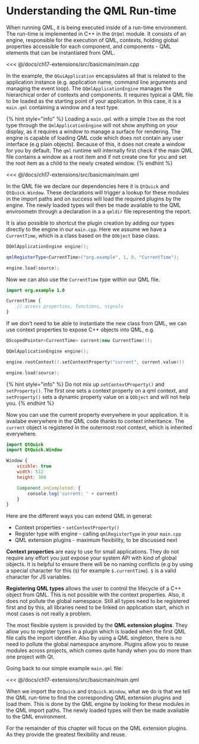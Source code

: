 # Understanding the QML Run-time

When running QML, it is being executed inside of a run-time environment. The run-time is implemented in C++ in the `QtQml` module. It consists of an engine, responsible for the execution of QML, contexts, holding global properties accessible for each component, and components - QML elements that can be instantiated from QML.

<<< @/docs/ch17-extensions/src/basicmain/main.cpp

In the example, the `QGuiApplication` encapsulates all that is related to the application instance (e.g. application name, command line arguments and managing the event loop). The `QQmlApplicationEngine` manages the hierarchical order of contexts and components. It requires typical a QML file to be loaded as the starting point of your application. In this case, it is a `main.qml` containing a window and a text type.

{% hint style="info" %}
Loading a `main.qml` with a simple `Item` as the root type through the `QmlApplicationEngine` will not show anything on your display, as it requires a window to manage a surface for rendering. The engine is capable of loading QML code which does not contain any user interface (e.g plain objects). Because of this, it does not create a window for you by default. The `qml` runtime will internally first check if the main QML file contains a window as a root item and if not create one for you and set the root item as a child to the newly created window.
{% endhint %}

<<< @/docs/ch17-extensions/src/basicmain/main.qml

In the QML file we declare our dependencies here it is `QtQuick` and `QtQuick.Window`. These declarations will trigger a lookup for these modules in the import paths and on success will load the required plugins by the engine. The newly loaded types will then be made available to the QML environmetn through a declaration in a a `qmldir` file representing the report.

It is also possible to shortcut the plugin creation by adding our types directly to the engine in our `main.cpp`. Here we assume we have a `CurrentTime`, which is a class based on the `QObject` base class.

```cpp
QQmlApplicationEngine engine();

qmlRegisterType<CurrentTime>("org.example", 1, 0, "CurrentTime");

engine.load(source);
```

Now we can also use the `CurrentTime` type within our QML file.

```qml
import org.example 1.0

CurrentTime {
    // access properties, functions, signals
}
```

If we don't need to be able to instantiate the new class from QML, we can use context properties to expose C++ objects into QML, e.g.

```cpp
QScopedPointer<CurrentTime> current(new CurrentTime());

QQmlApplicationEngine engine();

engine.rootContext().setContextProperty("current", current.value())

engine.load(source);
```

{% hint style="info" %}
Do not mix up `setContextProperty()` and `setProperty()`. The first one sets a context property on a qml context, and `setProperty()` sets a dynamic property value on a `QObject` and will not help you.
{% endhint %}

Now you can use the current property everywhere in your application. It is availabe everywhere in the  QML code thanks to context inheritance. The `current` object is registered in the outermost root context, which is inherited everywhere.

```qml
import QtQuick
import QtQuick.Window

Window {
    visible: true
    width: 512
    height: 300

    Component.onCompleted: {
        console.log('current: ' + current)
    }
}
```

Here are the different ways you can extend QML in general:

* Context properties - `setContextProperty()`
* Register type with engine - calling `qmlRegisterType` in your `main.cpp`
* QML extension plugins - maximum flexibility, to be discussed next

**Context properties** are easy to use for small applications. They do not require any effort you just expose your system API with kind of global objects. It is helpful to ensure there will be no naming conflicts (e.g by using a special character for this (`$`) for example `$.currentTime`). `$` is a valid character for JS variables.

**Registering QML types** allows the user to control the lifecycle of a C++ object from QML. This is not possible with the context properties. Also, it does not pollute the global namespace. Still all types need to be registered first and by this, all libraries need to be linked on application start, which in most cases is not really a problem.

The most flexible system is provided by the **QML extension plugins**. They allow you to register types in a plugin which is loaded when the first QML file calls the import identifier. Also by using a QML singleton, there is no need to pollute the global namespace anymore. Plugins allow you to reuse modules across projects, which comes quite handy when you do more than one project with Qt.

Going back to our simple example `main.qml` file:

<<< @/docs/ch17-extensions/src/basicmain/main.qml

When we import the  `QtQuick` and `QtQuick.Window`, what we do is that we tell the QML run-time to find the corresponding QML extension plugins and load them. This is done by the QML engine by looking for these modules in the QML import paths. The newly loaded types will then be made available to the QML environment.

For the remainder of this chapter will focus on the QML extension plugins. As they provide the greatest flexibility and reuse.

